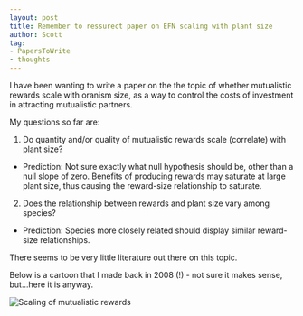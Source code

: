```yaml
---
layout: post
title: Remember to ressurect paper on EFN scaling with plant size
author: Scott
tag:
- PapersToWrite
- thoughts
---
```


I have been wanting to write a paper on the the topic of whether mutualistic rewards scale with oranism size, as a way to control the costs of investment in attracting mutualistic partners. 

My questions so far are:

1. Do quantity and/or quality of mutualistic rewards scale (correlate) with plant size?	

* Prediction: Not sure exactly what null hypothesis should be, other than a null slope of zero. Benefits of producing rewards may saturate at large plant size, thus causing the reward-size relationship to saturate. 


2. Does the relationship between rewards and plant size vary among species? 

* Prediction: Species more closely related should display similar reward-size relationships. 

There seems to be very little literature out there on this topic.   

Below is a cartoon that I made back in 2008 (!) - not sure it makes sense, but...here it is anyway. 

![Scaling of mutualistic rewards](/path/to/scalingmutualism.jpg)